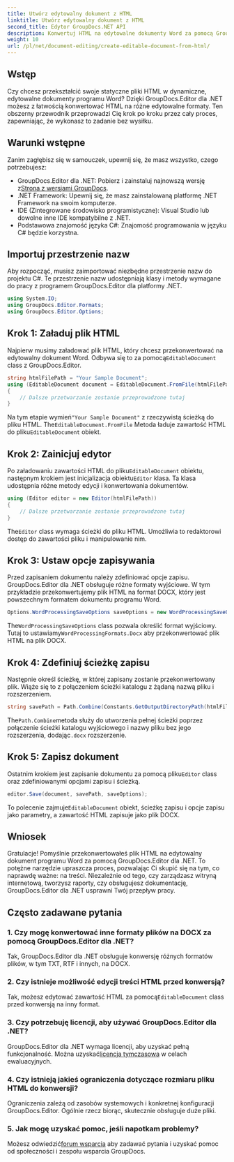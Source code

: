 ```yaml
---
title: Utwórz edytowalny dokument z HTML
linktitle: Utwórz edytowalny dokument z HTML
second_title: Edytor GroupDocs.NET API
description: Konwertuj HTML na edytowalne dokumenty Word za pomocą GroupDocs.Editor dla .NET, korzystając z tego przewodnika krok po kroku. Idealny do usprawnienia przepływu pracy w zarządzaniu dokumentami.
weight: 10
url: /pl/net/document-editing/create-editable-document-from-html/
---
```

## Wstęp
Czy chcesz przekształcić swoje statyczne pliki HTML w dynamiczne, edytowalne dokumenty programu Word? Dzięki GroupDocs.Editor dla .NET możesz z łatwością konwertować HTML na różne edytowalne formaty. Ten obszerny przewodnik przeprowadzi Cię krok po kroku przez cały proces, zapewniając, że wykonasz to zadanie bez wysiłku.
## Warunki wstępne
Zanim zagłębisz się w samouczek, upewnij się, że masz wszystko, czego potrzebujesz:
-  GroupDocs.Editor dla .NET: Pobierz i zainstaluj najnowszą wersję z[Strona z wersjami GroupDocs](https://releases.groupdocs.com/editor/net/).
- .NET Framework: Upewnij się, że masz zainstalowaną platformę .NET Framework na swoim komputerze.
- IDE (Zintegrowane środowisko programistyczne): Visual Studio lub dowolne inne IDE kompatybilne z .NET.
- Podstawowa znajomość języka C#: Znajomość programowania w języku C# będzie korzystna.
## Importuj przestrzenie nazw
Aby rozpocząć, musisz zaimportować niezbędne przestrzenie nazw do projektu C#. Te przestrzenie nazw udostępniają klasy i metody wymagane do pracy z programem GroupDocs.Editor dla platformy .NET.
```csharp
using System.IO;
using GroupDocs.Editor.Formats;
using GroupDocs.Editor.Options;
```
## Krok 1: Załaduj plik HTML
 Najpierw musimy załadować plik HTML, który chcesz przekonwertować na edytowalny dokument Word. Odbywa się to za pomocą`EditableDocument` class z GroupDocs.Editor.

```csharp
string htmlFilePath = "Your Sample Document";
using (EditableDocument document = EditableDocument.FromFile(htmlFilePath, null))
{
    // Dalsze przetwarzanie zostanie przeprowadzone tutaj
}
```
 Na tym etapie wymień`"Your Sample Document"` z rzeczywistą ścieżką do pliku HTML. The`EditableDocument.FromFile` Metoda ładuje zawartość HTML do pliku`EditableDocument` obiekt.
## Krok 2: Zainicjuj edytor
 Po załadowaniu zawartości HTML do pliku`EditableDocument` obiektu, następnym krokiem jest inicjalizacja obiektu`Editor` klasa. Ta klasa udostępnia różne metody edycji i konwertowania dokumentów.

```csharp
using (Editor editor = new Editor(htmlFilePath))
{
    // Dalsze przetwarzanie zostanie przeprowadzone tutaj
}
```
 The`Editor` class wymaga ścieżki do pliku HTML. Umożliwia to redaktorowi dostęp do zawartości pliku i manipulowanie nim.
## Krok 3: Ustaw opcje zapisywania
Przed zapisaniem dokumentu należy zdefiniować opcje zapisu. GroupDocs.Editor dla .NET obsługuje różne formaty wyjściowe. W tym przykładzie przekonwertujemy plik HTML na format DOCX, który jest powszechnym formatem dokumentu programu Word.

```csharp
Options.WordProcessingSaveOptions saveOptions = new WordProcessingSaveOptions(WordProcessingFormats.Docx);
```
 The`WordProcessingSaveOptions` class pozwala określić format wyjściowy. Tutaj to ustawiamy`WordProcessingFormats.Docx` aby przekonwertować plik HTML na plik DOCX.
## Krok 4: Zdefiniuj ścieżkę zapisu
Następnie określ ścieżkę, w której zapisany zostanie przekonwertowany plik. Wiąże się to z połączeniem ścieżki katalogu z żądaną nazwą pliku i rozszerzeniem.

```csharp
string savePath = Path.Combine(Constants.GetOutputDirectoryPath(htmlFilePath), Path.GetFileNameWithoutExtension(htmlFilePath) + ".docx");
```
 The`Path.Combine`metoda służy do utworzenia pełnej ścieżki poprzez połączenie ścieżki katalogu wyjściowego i nazwy pliku bez jego rozszerzenia, dodając`.docx` rozszerzenie.
## Krok 5: Zapisz dokument
 Ostatnim krokiem jest zapisanie dokumentu za pomocą pliku`Editor` class oraz zdefiniowanymi opcjami zapisu i ścieżką.

```csharp
editor.Save(document, savePath, saveOptions);
```
 To polecenie zajmuje`EditableDocument` obiekt, ścieżkę zapisu i opcje zapisu jako parametry, a zawartość HTML zapisuje jako plik DOCX.
## Wniosek
Gratulacje! Pomyślnie przekonwertowałeś plik HTML na edytowalny dokument programu Word za pomocą GroupDocs.Editor dla .NET. To potężne narzędzie upraszcza proces, pozwalając Ci skupić się na tym, co naprawdę ważne: na treści. Niezależnie od tego, czy zarządzasz witryną internetową, tworzysz raporty, czy obsługujesz dokumentację, GroupDocs.Editor dla .NET usprawni Twój przepływ pracy.
## Często zadawane pytania
### 1. Czy mogę konwertować inne formaty plików na DOCX za pomocą GroupDocs.Editor dla .NET?
Tak, GroupDocs.Editor dla .NET obsługuje konwersję różnych formatów plików, w tym TXT, RTF i innych, na DOCX.
### 2. Czy istnieje możliwość edycji treści HTML przed konwersją?
 Tak, możesz edytować zawartość HTML za pomocą`EditableDocument` class przed konwersją na inny format.
### 3. Czy potrzebuję licencji, aby używać GroupDocs.Editor dla .NET?
 GroupDocs.Editor dla .NET wymaga licencji, aby uzyskać pełną funkcjonalność. Można uzyskać[licencja tymczasowa](https://purchase.groupdocs.com/temporary-license/) w celach ewaluacyjnych.
### 4. Czy istnieją jakieś ograniczenia dotyczące rozmiaru pliku HTML do konwersji?
Ograniczenia zależą od zasobów systemowych i konkretnej konfiguracji GroupDocs.Editor. Ogólnie rzecz biorąc, skutecznie obsługuje duże pliki.
### 5. Jak mogę uzyskać pomoc, jeśli napotkam problemy?
 Możesz odwiedzić[forum wsparcia](https://forum.groupdocs.com/c/editor/20) aby zadawać pytania i uzyskać pomoc od społeczności i zespołu wsparcia GroupDocs.